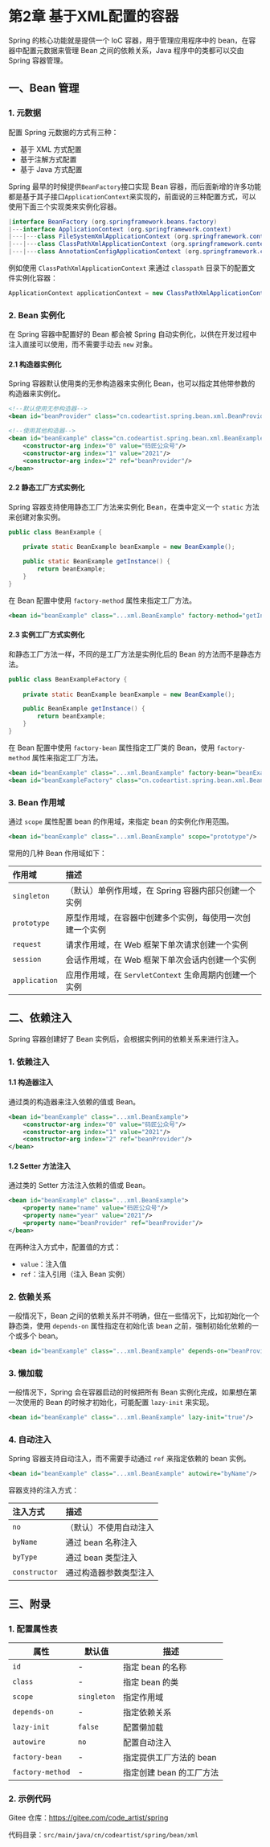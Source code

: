 # 第2章 基于XML配置的容器

Spring 的核心功能就是提供一个 IoC 容器，用于管理应用程序中的 bean，在容器中配置元数据来管理 Bean 之间的依赖关系，Java 程序中的类都可以交由 Spring 容器管理。

## 一、Bean 管理

### 1. 元数据

配置 Spring 元数据的方式有三种：

- 基于 XML 方式配置
- 基于注解方式配置
- 基于 Java 方式配置

Spring 最早的时候提供`BeanFactory`接口实现 Bean 容器，而后面新增的许多功能都是基于其子接口`ApplicationContext`来实现的，前面说的三种配置方式，可以使用下面三个实现类来实例化容器。

```java
|interface BeanFactory (org.springframework.beans.factory)
|---interface ApplicationContext (org.springframework.context)
|---|---class FileSystemXmlApplicationContext (org.springframework.context.support)
|---|---class ClassPathXmlApplicationContext (org.springframework.context.support)
|---|---class AnnotationConfigApplicationContext (org.springframework.context.annotation)
```

例如使用 `ClassPathXmlApplicationContext` 来通过 `classpath` 目录下的配置文件实例化容器：

```java
ApplicationContext applicationContext = new ClassPathXmlApplicationContext("bean.xml");
```

### 2. Bean 实例化

在 Spring 容器中配置好的 Bean 都会被 Spring 自动实例化，以供在开发过程中注入直接可以使用，而不需要手动去 `new` 对象。

#### 2.1 构造器实例化

Spring 容器默认使用类的无参构造器来实例化 Bean，也可以指定其他带参数的构造器来实例化。

```xml
<!--默认使用无参构造器-->
<bean id="beanProvider" class="cn.codeartist.spring.bean.xml.BeanProvider"/>

<!--使用其他构造器-->
<bean id="beanExample" class="cn.codeartist.spring.bean.xml.BeanExample">
    <constructor-arg index="0" value="码匠公众号"/>
    <constructor-arg index="1" value="2021"/>
    <constructor-arg index="2" ref="beanProvider"/>
</bean>
```

#### 2.2 静态工厂方式实例化

Spring 容器支持使用静态工厂方法来实例化 Bean，在类中定义一个 `static` 方法来创建对象实例。

```java
public class BeanExample {
    
    private static BeanExample beanExample = new BeanExample();

    public static BeanExample getInstance() {
        return beanExample;
    }
}
```

在 Bean 配置中使用 `factory-method` 属性来指定工厂方法。

```xml
<bean id="beanExample" class="...xml.BeanExample" factory-method="getInstance"/>
```

#### 2.3 实例工厂方式实例化

和静态工厂方法一样，不同的是工厂方法是实例化后的 Bean 的方法而不是静态方法。

```java
public class BeanExampleFactory {
    
    private static BeanExample beanExample = new BeanExample();

    public BeanExample getInstance() {
        return beanExample;
    }
}
```

在 Bean 配置中使用 `factory-bean` 属性指定工厂类的 Bean，使用 `factory-method` 属性来指定工厂方法。

```xml
<bean id="beanExample" class="...xml.BeanExample" factory-bean="beanExampleFactory" factory-method="getInstance"/>
<bean id="beanExampleFactory" class="cn.codeartist.spring.bean.xml.BeanExampleFactory"/>
```

### 3. Bean 作用域

通过 `scope` 属性配置 bean 的作用域，来指定 bean 的实例化作用范围。

```xml
<bean id="beanExample" class="...xml.BeanExample" scope="prototype"/>
```

常用的几种 Bean 作用域如下：

| 作用域        | 描述                                                     |
| :------------ | :------------------------------------------------------- |
| `singleton`   | （默认）单例作用域，在 Spring 容器内部只创建一个实例     |
| `prototype`   | 原型作用域，在容器中创建多个实例，每使用一次创建一个实例 |
| `request`     | 请求作用域，在 Web 框架下单次请求创建一个实例            |
| `session`     | 会话作用域，在 Web 框架下单次会话内创建一个实例          |
| `application` | 应用作用域，在 `ServletContext` 生命周期内创建一个实例   |

## 二、依赖注入

Spring 容器创建好了 Bean 实例后，会根据实例间的依赖关系来进行注入。

### 1. 依赖注入

#### 1.1 构造器注入

通过类的构造器来注入依赖的值或 Bean。

```xml
<bean id="beanExample" class="...xml.BeanExample">
    <constructor-arg index="0" value="码匠公众号"/>
    <constructor-arg index="1" value="2021"/>
    <constructor-arg index="2" ref="beanProvider"/>
</bean>
```

#### 1.2 Setter 方法注入

通过类的 Setter 方法注入依赖的值或 Bean。

```xml
<bean id="beanExample" class="...xml.BeanExample">
    <property name="name" value="码匠公众号"/>
    <property name="year" value="2021"/>
    <property name="beanProvider" ref="beanProvider"/>
</bean>
```

在两种注入方式中，配置值的方式：

- `value`：注入值
- `ref`：注入引用（注入 Bean 实例）

### 2. 依赖关系

一般情况下，Bean 之间的依赖关系并不明确，但在一些情况下，比如初始化一个静态类，使用 `depends-on` 属性指定在初始化该 bean 之前，强制初始化依赖的一个或多个 bean。

```xml
<bean id="beanExample" class="...xml.BeanExample" depends-on="beanProvider" />
```

### 3. 懒加载

一般情况下，Spring 会在容器启动的时候把所有 Bean 实例化完成，如果想在第一次使用的 Bean 的时候才初始化，可能配置 `lazy-init` 来实现。

```xml
<bean id="beanExample" class="...xml.BeanExample" lazy-init="true"/>
```

### 4. 自动注入

Spring 容器支持自动注入，而不需要手动通过 `ref` 来指定依赖的 bean 实例。

```xml
<bean id="beanExample" class="...xml.BeanExample" autowire="byName"/>
```

容器支持的注入方式：

| 注入方式      | 描述                   |
| :------------ | :--------------------- |
| `no`          | （默认）不使用自动注入 |
| `byName`      | 通过 bean 名称注入     |
| `byType`      | 通过 bean 类型注入     |
| `constructor` | 通过构造器参数类型注入 |

## 三、附录

### 1. 配置属性表

| 属性             | 默认值      | 描述                     |
| ---------------- | ----------- | ------------------------ |
| `id`             | -           | 指定 bean 的名称         |
| `class`          | -           | 指定 bean 的类           |
| `scope`          | `singleton` | 指定作用域               |
| `depends-on`     | -           | 指定依赖关系             |
| `lazy-init`      | `false`     | 配置懒加载               |
| `autowire`       | `no`        | 配置自动注入             |
| `factory-bean`   | -           | 指定提供工厂方法的 bean  |
| `factory-method` | -           | 指定创建 bean 的工厂方法 |

### 2. 示例代码

Gitee 仓库：<https://gitee.com/code_artist/spring>

代码目录：`src/main/java/cn/codeartist/spring/bean/xml`

